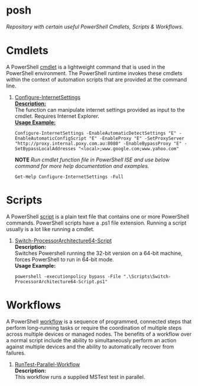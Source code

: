 # **posh**
*Repository with certain useful PowerShell Cmdlets, Scripts & Workflows.*  

# **Cmdlets**
A PowerShell [cmdlet](https://docs.microsoft.com/en-us/powershell/scripting/developer/cmdlet/cmdlet-overview) is a lightweight command that is used in the PowerShell environment. The PowerShell runtime invokes these cmdlets within the context of automation scripts that are provided at the command line.  

1. [Configure-InternetSettings](./Cmdlets/Configure-InternetSettings-Cmdlet.ps1)  
   <ins>**Description:**</ins>  
      The function can manipulate internet settings provided as input to the cmdlet. Requires Internet Explorer.  
   <ins>**Usage Example:**</ins> 
      ```
      Configure-InternetSettings -EnableAutomaticDetectSettings "E" -EnableAutomaticConfigScript "E" -EnableProxy "E" -SetProxyServer "http://proxy.internal.poxy.com.au:8080" -EnableBypassProxy "E" -SetBypassLocalAddresses "<local>;www.google.com;www.yahoo.com"
      ```
      **NOTE** *Run cmdlet function file in PowerShell ISE and use below command for more help documentation and examples.*  
      ```
      Get-Help Configure-InternetSettings -Full
      ```

# **Scripts**
A PowerShell [script](https://docs.microsoft.com/en-us/powershell/scripting/windows-powershell/ise/how-to-write-and-run-scripts-in-the-windows-powershell-ise) is a plain text file that contains one or more PowerShell commands. PowerShell scripts have a .ps1 file extension. Running a script usually is a lot like running a cmdlet.  

1. [Switch-ProcessorArchitecture64-Script](./Scripts/Switch-ProcessorArchitecture64-Script.ps1)  
   **Description:**  
   Switches Powershell running the 32-bit version on a 64-bit machine, forces PowerShell to run in 64-bit mode.  
   **Usage Example:**
   ```
   powershell -executionpolicy bypass -File ".\Scripts\Switch-ProcessorArchitecture64-Script.ps1"
   ```

# **Workflows**
A PowerShell [workflow](https://docs.microsoft.com/en-us/system-center/sma/overview-powershell-workflows) is a sequence of programmed, connected steps that perform long-running tasks or require the coordination of multiple steps across multiple devices or managed nodes. The benefits of a workflow over a normal script include the ability to simultaneously perform an action against multiple devices and the ability to automatically recover from failures.  

1. [RunTest-Parallel-Workflow](./Workflows/RunTest-Parallel-Workflow.ps1)  
   **Description:**  
   This workflow runs a supplied MSTest test in parallel.  